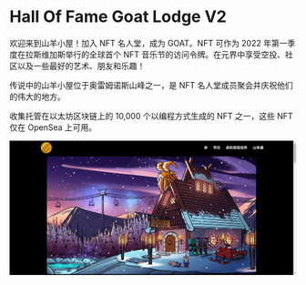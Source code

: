 # Hall Of Fame Goat Lodge V2

欢迎来到山羊小屋！加入 NFT 名人堂，成为 GOAT。NFT 可作为 2022 年第一季度在拉斯维加斯举行的全球首个 NFT 音乐节的访问令牌。在元界中享受空投、社区以及一些最好的艺术、朋友和乐趣！

传说中的山羊小屋位于奥雷姆诺斯山峰之一，是 NFT 名人堂成员聚会并庆祝他们的伟大的地方。

收集托管在以太坊区块链上的 10,000 个以编程方式生成的 NFT 之一，这些 NFT 仅在 OpenSea 上可用。

![nft](5123123_new.png)
